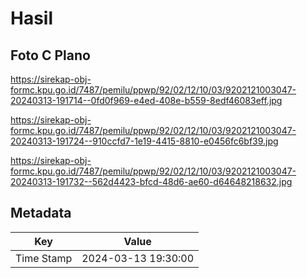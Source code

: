 # Hasil

## Foto C Plano

https://sirekap-obj-formc.kpu.go.id/7487/pemilu/ppwp/92/02/12/10/03/9202121003047-20240313-191714--0fd0f969-e4ed-408e-b559-8edf46083eff.jpg

https://sirekap-obj-formc.kpu.go.id/7487/pemilu/ppwp/92/02/12/10/03/9202121003047-20240313-191724--910ccfd7-1e19-4415-8810-e0456fc6bf39.jpg

https://sirekap-obj-formc.kpu.go.id/7487/pemilu/ppwp/92/02/12/10/03/9202121003047-20240313-191732--562d4423-bfcd-48d6-ae60-d64648218632.jpg


## Metadata

| Key        | Value               |
| ---------- | ------------------- |
| Time Stamp | 2024-03-13 19:30:00 |



